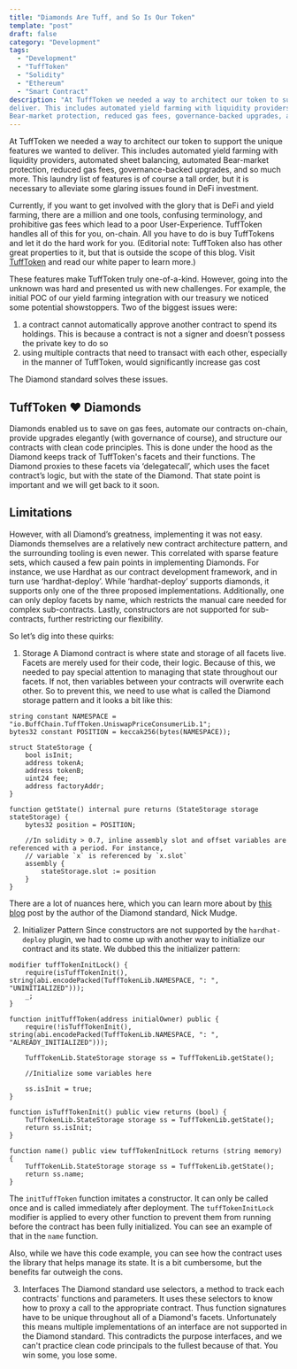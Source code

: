 ```yaml
---
title: "Diamonds Are Tuff, and So Is Our Token"
template: "post"
draft: false
category: "Development"
tags:
  - "Development"
  - "TuffToken"
  - "Solidity"
  - "Ethereum"
  - "Smart Contract"
description: "At TuffToken we needed a way to architect our token to support the unique features we wanted to 
deliver. This includes automated yield farming with liquidity providers, automated sheet balancing, automated 
Bear-market protection, reduced gas fees, governance-backed upgrades, and so much more."
---
```


At TuffToken we needed a way to architect our token to support the unique features we wanted to deliver. This 
includes automated yield farming with liquidity providers, automated sheet balancing, automated Bear-market protection, 
reduced gas fees, governance-backed upgrades, and so much more. This laundry list of features is of course a tall order,
but it is necessary to alleviate some glaring issues found in DeFi investment.

Currently, if you want to get involved with the glory that is DeFi and yield farming, there are a million and one 
tools, confusing terminology, and prohibitive gas fees which lead to a poor User-Experience. TuffToken handles all of 
this for you, on-chain. All you have to do is buy TuffTokens and let it do the hard work for you. (Editorial note: 
TuffToken also has other great properties to it, but that is outside the scope of this blog. Visit [TuffToken](https://tufftoken.io) 
and read our white paper to learn more.)

These features make TuffToken truly one-of-a-kind. However, going into the unknown was hard and presented us with new 
challenges. For example, the initial POC of our yield farming integration with our treasury we noticed some potential 
showstoppers. Two of the biggest issues were:
1) a contract cannot automatically approve another contract to spend its holdings. This is because a contract is not a 
signer and doesn’t possess the private key to do so
2) using multiple contracts that need to transact with each other, especially in the manner of TuffToken, would 
significantly increase gas cost

The Diamond standard solves these issues.

## TuffToken ❤️ Diamonds
Diamonds enabled us to save on gas fees, automate our contracts on-chain, provide upgrades elegantly (with 
governance of course), and structure our contracts with clean code principles. This is done under the hood as the 
Diamond keeps track of TuffToken's facets and their functions. The Diamond proxies to these facets via ‘delegatecall’, 
which uses the facet contract’s logic, but with the state of the Diamond. That state point is important and we will get back 
to it soon.

## Limitations
However, with all Diamond’s greatness, implementing it was not easy. Diamonds themselves are a relatively new contract 
architecture pattern, and the surrounding tooling is even newer. This correlated with sparse feature sets, which caused 
a few pain points in implementing Diamonds. For instance, we use Hardhat as our contract development framework, and in 
turn use ‘hardhat-deploy’. While ‘hardhat-deploy’ supports diamonds, it supports only one of the three proposed 
implementations. Additionally, one can only deploy facets by name, which restricts the manual care needed for complex 
sub-contracts. Lastly, constructors are not supported for sub-contracts, further restricting our flexibility.

So let’s dig into these quirks:
1) Storage
A Diamond contract is where state and storage of all facets live. Facets are merely used for their code, their logic.
Because of this, we needed to pay special attention to managing that state throughout our facets. If not, then 
variables between your contracts will overwrite each other. So to prevent this, we need to use what is called the 
Diamond storage pattern and it looks a bit like this:
```
string constant NAMESPACE = "io.BuffChain.TuffToken.UniswapPriceConsumerLib.1";
bytes32 constant POSITION = keccak256(bytes(NAMESPACE));

struct StateStorage {
    bool isInit;
    address tokenA;
    address tokenB;
    uint24 fee;
    address factoryAddr;
}

function getState() internal pure returns (StateStorage storage stateStorage) {
    bytes32 position = POSITION;

    //In solidity > 0.7, inline assembly slot and offset variables are referenced with a period. For instance,
    // variable `x` is referenced by `x.slot`
    assembly {
        stateStorage.slot := position
    }
}
```
There are a lot of nuances here, which you can learn more about by [this blog](https://medium.com/1milliondevs/new-storage-layout-for-proxy-contracts-and-diamonds-98d01d0eadb) 
post by the author of the Diamond standard, Nick Mudge.

2) Initializer Pattern
Since constructors are not supported by the `hardhat-deploy` plugin, we had to come up with another way to initialize 
our contract and its state. We dubbed this the initializer pattern:
```
modifier tuffTokenInitLock() {
    require(isTuffTokenInit(), string(abi.encodePacked(TuffTokenLib.NAMESPACE, ": ", "UNINITIALIZED")));
    _;
}

function initTuffToken(address initialOwner) public {
    require(!isTuffTokenInit(), string(abi.encodePacked(TuffTokenLib.NAMESPACE, ": ", "ALREADY_INITIALIZED")));

    TuffTokenLib.StateStorage storage ss = TuffTokenLib.getState();
    
    //Initialize some variables here
    
    ss.isInit = true;
}

function isTuffTokenInit() public view returns (bool) {
    TuffTokenLib.StateStorage storage ss = TuffTokenLib.getState();
    return ss.isInit;
}

function name() public view tuffTokenInitLock returns (string memory) {
    TuffTokenLib.StateStorage storage ss = TuffTokenLib.getState();
    return ss.name;
}
```
The `initTuffToken` function imitates a constructor. It can only be called once and is called immediately after 
deployment. The `tuffTokenInitLock` modifier is applied to every other function to prevent them from running before the 
contract has been fully initialized. You can see an example of that in the `name` function.

Also, while we have this code example, you can see how the contract uses the library that helps manage its state. It is 
a bit cumbersome, but the benefits far outweigh the cons.

3) Interfaces
The Diamond standard use selectors, a method to track each contracts' functions and parameters. It uses these selectors 
to know how to proxy a call to the appropriate contract. Thus function signatures have to be unique throughout all of a 
Diamond's facets. Unfortunately this means multiple implementations of an interface are not supported in the Diamond 
standard. This contradicts the purpose interfaces, and we can't practice clean code principals to the fullest because 
of that. You win some, you lose some.
